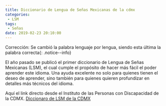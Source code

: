 ```yaml
---
title: Diccionario de Lengua de Señas Mexicanas de la cdmx
categories:
 - LSM
tags:
 - Señas
date: 2019-02-23 20:10:00
---
```

Corrección: Se cambió la palabra lenguaje por lengua, siendo esta última la palabra correcta{: .notice--info}

El año pasado se publicó el primer diccionario de Lengua de Señas Mexicanas (LSM), el cual cumple el propósito de hacer más fácil el poder aprender este idioma. Una ayuda excelente no solo para quienes tienen el deseo de aprender, sino también para quienes quieren profundizar en detalles más técnicos del idioma. 

Aquí el link directo desde el Instituto de las Personas con Discapacidad de la CDMX.
[Diccionaro de LSM de la CDMX][1]

[1]: https://www.indiscapacidad.cdmx.gob.mx/storage/app/uploads/public/5a1/8b3/236/5a18b323662ff236424443.pdf